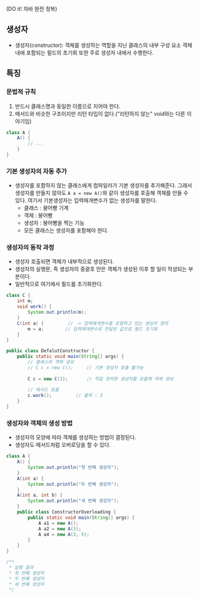 (DO it! 자바 완전 정복)
## 생성자
- 생성자(constructor): 객체를 생성하는 역할을 지닌 클래스의 내부 구성 요소
객체 내에 포함되는 필드의 초기회 또한 주로 생성자 내에서 수행한다.
## 특징
### 문법적 규칙
1. 반드시 클래스명과 동일한 이름으로 지어야 한다.
2. 메서드와 비슷한 구조이지만 리턴 타입이 없다.("리턴하지 않는" void와는 다른 이야기임)

```java
class A {
    A() {
        // ...
    }
}
```

### 기본 생성자의 자동 추가
- 생성자를 포함하지 않는 클래스에게 컴파일러가 기본 생성자를 추가해준다. 그래서 생성자를 만들지 않아도 `A a = new A()`와 같이 생성자를 호출해 객체를 만들 수 있다.
여기서 기본생성자는 입력매개변수가 없는 생성자를 말한다.
  - 클래스 : 붕어빵 기계
  - 객체 : 붕어빵
  - 생성자 : 붕어빵을 찍는 기능
  - 모든 클래스는 생성자를 포함해야 한다.

### 생성자의 동작 과정
- 생성자 호출되면 객체가 내부적으로 생성된다.
- 생성자의 실행문, 즉 생성자의 중괄호 안은 객체가 생성된 이후 할 일이 작성되는 부분이다.
- 일반적으로 여기에서 필드를 초기화한다.

```java
class C {
    int m;
    void work() {
        System.out.println(m);
    }
    C(int a) {         // -> 입력매개변수를 포함하고 있는 생성자 정의
        m = a;        // 입력매개변수로 전달된 값으로 필드 초기화
    }
}

public class DefalutConstructor {
    public static void main(String[] args) {
        // 클래스의 객체 생성
        // C c = new C();     // 기본 생성자 호출 불가능
        
        C c = new C(3);       // 직접 정의한 생성자를 호출해 객체 생성
        
        // 메서드 호출
        c.work();         // 출력 : 3
    }
}

```

### 생성자와 객체의 생성 방법
- 생성자의 모양에 따라 객체를 생성하는 방법이 결정된다.
- 생성자도 메서드처럼 오버로딩을 할 수 있다. 

```java
class A {
    A() {
        System.out.println("첫 번째 생성자");
    }
    A(int a) {
        System.out.println("두 번째 생성자");
    }
    A(int a, int b) {
        System.out.println("세 번째 생성자");
    }
    public class ConstructorOverloading {
        public static void main(String[] args) {
            A a1 = new A();
            A a2 = new A(3);
            A a4 = new A(3, 5);
        }
    }
}

/**
 * 실행 결과
 * 첫 번째 생성자
 * 두 번째 생성자
 * 세 번째 생성자
 */

```
